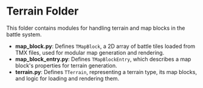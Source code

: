 # Terrain Folder

This folder contains modules for handling terrain and map blocks in the battle system.

- **map_block.py**: Defines `TMapBlock`, a 2D array of battle tiles loaded from TMX files, used for modular map generation and rendering.
- **map_block_entry.py**: Defines `TMapBlockEntry`, which describes a map block's properties for terrain generation.
- **terrain.py**: Defines `TTerrain`, representing a terrain type, its map blocks, and logic for loading and rendering them.

